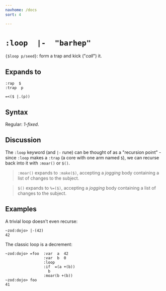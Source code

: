 ```yaml
---
navhome: /docs
sort: 4

---
```


# `:loop  |-  "barhep"`

`{$loop p/seed}`: form a trap and kick ("*call*") it.

## Expands to

```
:rap  $
:trap  p
```

```
=<($ |.(p))
```

## Syntax

Regular: *1-fixed*.

## Discussion

The `:loop` keyword (and `|-` rune) can be thought of as a "recursion point" -
since `:loop` makes a `:trap` (a core with one arm named `$`), we can recurse
back into it with `:moar()` or `$()`.

> `:moar()` expands to `:make($)`, accepting a *jogging* body containing a list
> of changes to the subject.

> `$()` expands to `%=($)`, accepting a *jogging* body containing a
> list of changes to the subject.

## Examples

A trivial loop doesn't even recurse:

```
~zod:dojo> |-(42)
42
```

The classic loop is a decrement:

```
~zod:dojo> =foo  :var  a  42
                 :var  b  0
                 :loop
                 :if  =(a +(b))
                   b
                 :moar(b +(b))
~zod:dojo> foo
41
```
